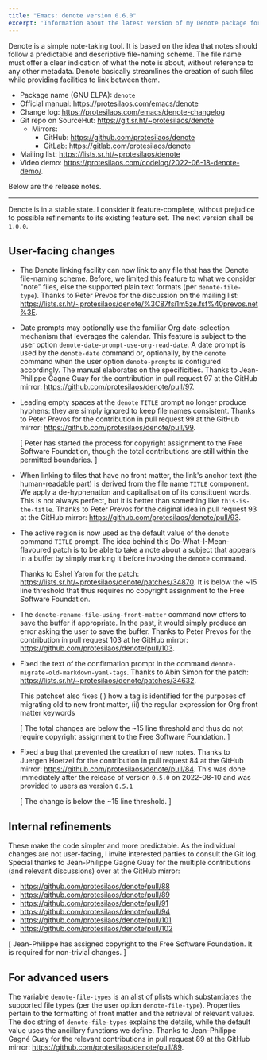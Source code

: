 ```yaml
---
title: "Emacs: denote version 0.6.0"
excerpt: 'Information about the latest version of my Denote package for GNU Emacs.'
---
```


Denote is a simple note-taking tool.  It is based on the idea that notes
should follow a predictable and descriptive file-naming scheme.  The
file name must offer a clear indication of what the note is about,
without reference to any other metadata.  Denote basically streamlines
the creation of such files while providing facilities to link between
them.

+ Package name (GNU ELPA): `denote`
+ Official manual: <https://protesilaos.com/emacs/denote>
+ Change log: <https://protesilaos.com/emacs/denote-changelog>
+ Git repo on SourceHut: <https://git.sr.ht/~protesilaos/denote>
  - Mirrors:
    + GitHub: <https://github.com/protesilaos/denote>
    + GitLab: <https://gitlab.com/protesilaos/denote>
+ Mailing list: <https://lists.sr.ht/~protesilaos/denote>
+ Video demo: <https://protesilaos.com/codelog/2022-06-18-denote-demo/>.

Below are the release notes.

* * *

Denote is in a stable state.  I consider it feature-complete, without
prejudice to possible refinements to its existing feature set.  The next
version shall be `1.0.0`.


## User-facing changes

-   The Denote linking facility can now link to any file that has the
    Denote file-naming scheme.  Before, we limited this feature to what we
    consider "note" files, else the supported plain text formats (per
    `denote-file-type`).  Thanks to Peter Prevos for the discussion on the
    mailing list: <https://lists.sr.ht/~protesilaos/denote/%3C87fsi1m5ze.fsf%40prevos.net%3E>.

-   Date prompts may optionally use the familiar Org date-selection
    mechanism that leverages the calendar.  This feature is subject to the
    user option `denote-date-prompt-use-org-read-date`.  A date prompt is
    used by the `denote-date` command or, optionally, by the `denote`
    command when the user option `denote-prompts` is configured
    accordingly.  The manual elaborates on the specificities.  Thanks to
    Jean-Philippe Gagné Guay for the contribution in pull request 97 at
    the GitHub mirror: <https://github.com/protesilaos/denote/pull/97>.

-   Leading empty spaces at the `denote` `TITLE` prompt no longer produce
    hyphens: they are simply ignored to keep file names consistent.
    Thanks to Peter Prevos for the contribution in pull request 99 at the
    GitHub mirror: <https://github.com/protesilaos/denote/pull/99>.

    [ Peter has started the process for copyright assignment to the Free
      Software Foundation, though the total contributions are still within
      the permitted boundaries. ]

-   When linking to files that have no front matter, the link's anchor
    text (the human-readable part) is derived from the file name `TITLE`
    component.  We apply a de-hyphenation and capitalisation of its
    constituent words.  This is not always perfect, but it is better than
    something like `this-is-the-title`.  Thanks to Peter Prevos for the
    original idea in pull request 93 at the GitHub mirror:
    <https://github.com/protesilaos/denote/pull/93>.

-   The active region is now used as the default value of the `denote`
    command `TITLE` prompt.  The idea behind this Do-What-I-Mean-flavoured
    patch is to be able to take a note about a subject that appears in a
    buffer by simply marking it before invoking the `denote` command.

    Thanks to Eshel Yaron for the patch: <https://lists.sr.ht/~protesilaos/denote/patches/34870>.
    It is below the ~15 line threshold that thus requires no copyright
    assignment to the Free Software Foundation.

-   The `denote-rename-file-using-front-matter` command now offers to save
    the buffer if appropriate.  In the past, it would simply produce an
    error asking the user to save the buffer.  Thanks to Peter Prevos for
    the contribution in pull request 103 at he GitHub mirror:
    <https://github.com/protesilaos/denote/pull/103>.

-   Fixed the text of the confirmation prompt in the command
    `denote-migrate-old-markdown-yaml-tags`.  Thanks to Abin Simon for the
    patch: <https://lists.sr.ht/~protesilaos/denote/patches/34632>.

    This patchset also fixes (i) how a tag is identified for the purposes
    of migrating old to new front matter, (ii) the regular expression for
    Org front matter keywords

    [ The total changes are below the ~15 line threshold and thus do not
      require copyright assignment to the Free Software Foundation. ]

-   Fixed a bug that prevented the creation of new notes.  Thanks to
    Juergen Hoetzel for the contribution in pull request 84 at the GitHub
    mirror: <https://github.com/protesilaos/denote/pull/84>.  This was
    done immediately after the release of version `0.5.0` on 2022-08-10
    and was provided to users as version `0.5.1`

    [ The change is below the ~15 line threshold. ]


## Internal refinements

These make the code simpler and more predictable.  As the individual
changes are not user-facing, I invite interested parties to consult the
Git log.  Special thanks to Jean-Philippe Gagné Guay for the multiple
contributions (and relevant discussions) over at the GitHub mirror:

-   <https://github.com/protesilaos/denote/pull/88>
-   <https://github.com/protesilaos/denote/pull/89>
-   <https://github.com/protesilaos/denote/pull/91>
-   <https://github.com/protesilaos/denote/pull/94>
-   <https://github.com/protesilaos/denote/pull/101>
-   <https://github.com/protesilaos/denote/pull/102>

[ Jean-Philippe has assigned copyright to the Free Software Foundation.
  It is required for non-trivial changes. ]


## For advanced users

The variable `denote-file-types` is an alist of plists which
substantiates the supported file types (per the user option
`denote-file-type`).  Properties pertain to the formatting of front
matter and the retrieval of relevant values.  The doc string of
`denote-file-types` explains the details, while the default value uses
the ancillary functions we define.  Thanks to Jean-Philippe Gagné Guay
for the relevant contributions in pull request 89 at the GitHub mirror:
<https://github.com/protesilaos/denote/pull/89>.
